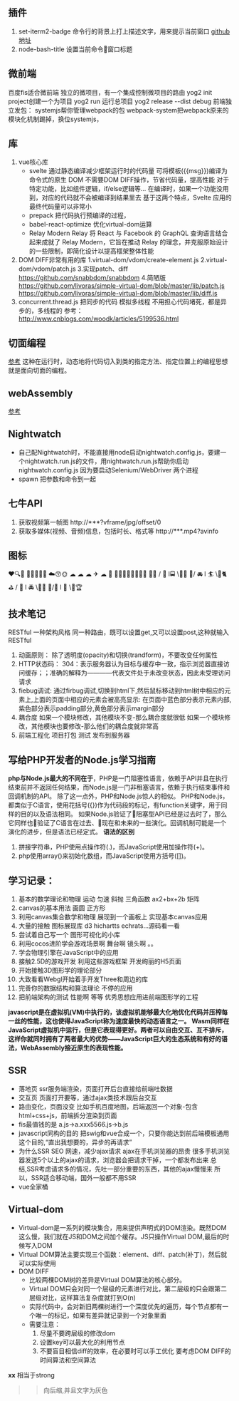 ## 插件
1. set-iterm2-badge
	命令行的背景上打上描述文字，用来提示当前窗口
	[github地址](https://github.com/bammoo/set-iterm2-badge)
1. node-bash-title
	设置当前命令窗口标题
## 微前端
百度fis适合微前端
独立的微项目，有一个集成控制微项目的路由
yog2 init project创建一个为项目
yog2 run 运行总项目
yog2 release --dist debug
前端独立发包：
systemjs帮你管理webpack的包
webpack-system把webpack原来的模块化机制踢掉，换位systemjs，
## 库
1. vue核心库
	* svelte
		通过静态编译减少框架运行时的代码量
		可将模板({{msg}})编译为命令式的原生 DOM
			不需要DOM DIFF操作，节省代码量，提高性能
		对于特定功能，比如组件逻辑，if/else逻辑等... 在编译时，如果一个功能没用到，对应的代码就不会被编译到结果里去
		基于这两个特点，Svelte 应用的最终代码量可以非常小
	* prepack
		把代码执行预编译的过程，
	* babel-react-optimize
		优化virtual-dom运算
	* Relay Modern
		Relay 将 React 与 Facebook 的 GraphQL 查询语言结合起来成就了 Relay Modern，它旨在推动 Relay 的理念，并克服原始设计的一些限制，即简化设计以提高框架整体性能
1. DOM DIFF非常有用的库
	1.virtual-dom/vdom/create-element.js
	2.virtual-dom/vdom/patch.js
	3.实现patch、diff
		https://github.com/snabbdom/snabbdom
	4.简陋版
		https://github.com/livoras/simple-virtual-dom/blob/master/lib/patch.js
		https://github.com/livoras/simple-virtual-dom/blob/master/lib/diff.js
1. concurrent.thread.js
	把同步的代码
	模拟多线程
	不用担心代码堵死，都是异步的，多线程的
	参考：http://www.cnblogs.com/woodk/articles/5199536.html
## 切面编程
[参考](https://www.zhihu.com/question/24863332)
这种在运行时，动态地将代码切入到类的指定方法、指定位置上的编程思想就是面向切面的编程。 
## webAssembly
[参考](http://blog.csdn.net/sinat_32582203/article/details/73355211)
## Nightwatch
* 自己配Nightwatch时，不能直接用node启动nightwatch.config.js，要建一个nightwatch.run.js的文件，用nightwatch.run.js帮助你启动nightwatch.config.js
	因为要启动Selenium/WebDriver 两个进程
* spawn
	把参数和命令到一起
## 七牛API
1. 获取视频第一帧图
http://***?vframe/jpg/offset/0
1. 获取多媒体(视频、音频)信息，包括时长、格式等
http://***.mp4?avinfo
## 图标
❤️🔍🚚 🚗🚴🍎🍌🌺
☁️😙🌞   ☁   ☁
   ☁ ✈   ☁  🚁
 🏬🏨🏫🏢🏤🏥🏦🏪
👬🌲 / 🚶 l🚍  \🌳👫
 🌳/ 🚘   l 🏄  \🌴🐈
 ⛳ /  🐢 l 🚔  \🌲👯
🌲/🚖     l   🐍     \🌴🏆
## 技术笔记
RESTful
	一种架构风格
	同一种路由，既可以设置get,又可以设置post,这种就输入RESTful
	
1. 动画原则：
	除了透明度(opacity)和切换(trandform)，不要改变任何属性
2. HTTP状态码：
	304：表示服务器认为目标与缓存中一致，指示浏览器直接访问缓存；；准确的解释为————代表文件处于未改变状态，因此未受理访问请求
3. fiebug调试:
    通过firbug调试,切换到html下,然后鼠标移动到html树中相应的元素上,上面的页面中相应的元素会被高亮显示:
    在页面中蓝色部分表示元素内部,紫色部分表示padding部分,黄色部分表示margin部分
4. 耦合度
	如果一个模块修改，其他模块不变-那么耦合度就很低
	如果一个模块修改，其他模块也要修改-那么他们的耦合度就非常高
5. 前端工程化
	项目打包
	测试
	发布到服务器
## 写给PHP开发者的Node.js学习指南
**php与Node.js最大的不同在于**，PHP是一门阻塞性语言，依赖于API并且在执行结束前并不返回任何结果，而Node.js是一门非租塞语言，依赖于执行结束事件和回调机制的API。
除了这一点外，PHP和Node.js惊人的相似。
PHP和Node.js，都类似于C语言，使用花括号({})作为代码段的标记，有function关键字，用于同样的目的以及语法相同。
如果Node.js验证了阻塞型API已经是过去时了，那么它同样也验证了C语言在过去、现在和未来的一些演化。回调机制可能是一个演化的进步，但是语法已经定式。
**语法的区别**
1. 拼接字符串，PHP使用点操作符(.)，而JavaScript使用加操作符(+)。
1. php使用array()来初始化数组，而JavaScript使用方括号([])。
## 学习记录：
1. 基本的数学理论和物理 运动 匀速 斜抛 三角函数 ax2+bx+2b  矩阵
2. canvas的基本用法 画圆 正方形
3. 利用canvas集合数学和物理 展现到一个画板上 实现基本canvas应用
4. 大量的接触 图标展现库 d3 hichartts echrats...源码看一看
5. 尝试着自己写一个 图形可视化的小库
6. 利用cocos进阶学会游戏场景啊 舞台啊 镜头啊 。。
7. 学会物理引擎在JavaScript中的应用 
8. 接触2.5D的游戏开发 利用这些游戏框架 开发绚丽的H5页面
9. 开始接触3D图形学的理论部分
10. 大致看看Webgl开始着手开发Three和周边的库
11. 完善你的数据结构和算法理论 不停的应用
12. 把前端架构的测试 性能啊 等等 优秀思想应用进前端图形学的工程

**javascript是在虚拟机(VM)中执行的，该虚拟机能够最大化地优化代码并压榨每一丝的性能，这也使得JavaScript称为速度最快的动态语言之一。
Wasm同样在JavaScript虚拟机中运行，但是它表现得更好。两者可以自由交互、互不排斥，这样你就同时拥有了两者最大的优势——JavaScript巨大的生态系统和有好的语法，WebAssembly接近原生的表现性能。**

## SSR
* 落地页
	ssr服务端渲染，页面打开后台直接给前端吐数据
* 交互页
	页面打开要等，通过ajax类技术跟后台交互
* 路由变化，页面没变
	比如手机百度地图，后端返回一个对象-包含html+css+js，前端拆分渲染到页面
* fis最值钱的是
	a.js->a.xxx5566.js->b.js
* javascript同构的目的
	把swig和vue合成一个，只要你能达到前后端模板通用这个目的,“直出我想要的，异步的再请求”
* 为什么SSR
	SEO
	网速，减少ajax请求
	ajax在手机浏览器的昂贵
		很多手机浏览器发送5个以上的ajax的请求，浏览器会把请求干掉，一个都发布出来
	总结,SSR考虑请求多的情况，先吐一部分重要的东西，其他的ajax慢慢来
	所以，SSR适合移动端，国外一般都不用SSR
* vue全家桶
## Virtual-dom
* Virtual-dom是一系列的模块集合，用来提供声明式的DOM渲染。既然DOM这么慢，我们就在JS和DOM之间加个缓存。JS只操作Virtual DOM,最后的时候写入DOM
* Virtual DOM算法主要实现三个函数：element、diff、patch(补丁)，然后就可以实际使用
* DOM DIFF
	* 比较两棵DOM树的差异是Virtual DOM算法的核心部分。
	* Virtual DOM只会对同一个层级的元素进行对比，第二层级的只会跟第二层级对比，这样算法复杂度就打到O(n)
	* 实际代码中，会对新旧两棵树进行一个深度优先的遍历，每个节点都有一个唯一的标记，如果有差异就记录到一个对象里面
	* 需要注意：
		1. 尽量不要跨层级的修改dom
		2. 设置key可以最大化的利用节点
		3. 不要盲目相信diff的效率，在必要时可以手工优化
			要考虑DOM DIFF的时间算法和空间算法
	
**xx** 相当于strong
> >向后缩,并且文字为灰色